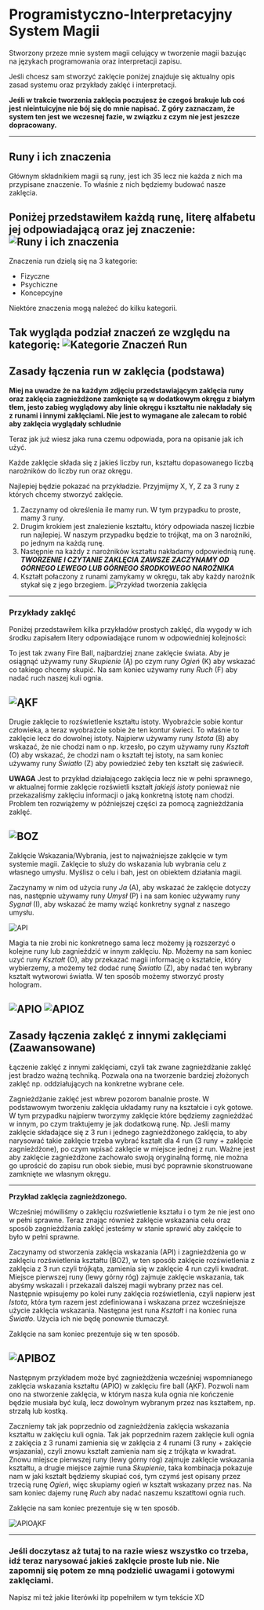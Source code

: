 # Programistyczno-Interpretacyjny System Magii
Stworzony przeze mnie system magii celujący w tworzenie magii bazując na językach programowania oraz interpretacji zapisu.

Jeśli chcesz sam stworzyć zaklęcie poniżej znajduje się aktualny opis zasad systemu oraz przykłady zaklęć i interpretacji.

**Jeśli w trakcie tworzenia zaklęcia poczujesz że czegoś brakuje lub coś jest nieintuicyjne nie bój się do mnie napisać.**
**Z góry zaznaczam, że system ten jest we wczesnej fazie, w związku z czym nie jest jeszcze dopracowany.**

------------------------------------------------------------------------------------------------------

## Runy i ich znaczenia
Głównym składnikiem magii są runy, jest ich 35 lecz nie każda z nich ma przypisane znaczenie. 
To właśnie z nich będziemy budować nasze zaklęcia.

**Poniżej przedstawiłem każdą runę, literę alfabetu jej odpowiadającą oraz jej znaczenie:**
![Runy i ich znaczenia](https://raw.githubusercontent.com/EnderMot/Programistyczno-Interpretacyjny-System-Magii/main/Runy%20i%20ich%20znaczenia.jpg)
------------------------------------------------------------------------------------------------------

Znaczenia run dzielą się na 3 kategorie:
* Fizyczne
* Psychiczne
* Koncepcyjne

Niektóre znaczenia mogą należeć do kilku kategorii.

**Tak wygląda podział znaczeń ze względu na kategorię:**
![Kategorie Znaczeń Run](https://raw.githubusercontent.com/EnderMot/Programistyczno-Interpretacyjny-System-Magii/main/Kategorie%20Znaczeń%20Run.jpg)
------------------------------------------------------------------------------------------------------


## Zasady łączenia run w zaklęcia (podstawa)

**Miej na uwadze że na każdym zdjęciu przedstawiającym zaklęcia runy oraz zaklęcia zagnieżdżone zamknięte są w dodatkowym okręgu z białym tłem, jesto zabieg wyglądowy aby linie okręgu i kształtu nie nakładały się z runami i innymi zaklęciami. Nie jest to wymagane ale zalecam to robić aby zaklęcia wyglądały schludnie**

Teraz jak już wiesz jaka runa czemu odpowiada, pora na opisanie jak ich użyć.

Każde zaklęcie składa się z jakieś liczby run, kształtu dopasowanego liczbą narożników do liczby run oraz okręgu.

Najlepiej będzie pokazać na przykładzie.
Przyjmijmy X, Y, Z za 3 runy z których chcemy stworzyć zaklęcie.
1. Zaczynamy od określenia ile mamy run. W tym przypadku to proste, mamy 3 runy.
2. Drugim krokiem jest znalezienie kształtu, który odpowiada naszej liczbie run najlepiej. W naszym przypadku będzie to trójkąt, ma on 3 narożniki, po jednym na każdą runę.
3. Następnie na każdy z narożników kształtu nakładamy odpowiednią runę. **_TWORZENIE I CZYTANIE ZAKLĘCIA ZAWSZE ZACZYNAMY OD GÓRNEGO LEWEGO LUB GÓRNEGO ŚRODKOWEGO NAROŻNIKA_**
4. Kształt połaczony z runami zamykamy w okręgu, tak aby każdy narożnik stykał się z jego brzegiem.
![Przykład tworzenia zaklęcia](https://raw.githubusercontent.com/EnderMot/Programistyczno-Interpretacyjny-System-Magii/main/Przykład%20tworzenia%20zaklęcia.jpg)
------------------------------------------------------------------------------------------------------

### Przykłady zaklęć

Poniżej przedstawiłem kilka przykładów prostych zaklęć, dla wygody w ich środku zapisałem litery odpowiadające runom w odpowiedniej kolejności:

To jest tak zwany Fire Ball, najbardziej znane zaklęcie świata.
Aby je osiągnąć używamy runy _Skupienie_ (Ą) po czym runy _Ogień_ (K) aby wskazać co takiego chcemy skupić. Na sam koniec używamy runy _Ruch_ (F) aby nadać ruch naszej kuli ognia.

![ĄKF](https://raw.githubusercontent.com/EnderMot/Programistyczno-Interpretacyjny-System-Magii/main/zaklęcia/ĄKF.jpg)
------------------------------------------------------------------------------------------------------

Drugie zaklęcie to rozświetlenie kształtu istoty. Wyobraźcie sobie kontur człowieka, a teraz wyobraźcie sobie że ten kontur świeci. To właśnie to zaklęcie lecz do dowolnej istoty.
Najpierw używamy runy _Istota_ (B) aby wskazać, że nie chodzi nam o np. krzesło, po czym używamy runy _Kształt_ (O) aby wskazać, że chodzi nam o kształt tej istoty, na sam koniec używamy runy _Światło_ (Z) aby powiedzieć żeby ten kształt się zaświecił.

**UWAGA** Jest to przykład działającego zaklęcia lecz nie w pełni sprawnego, w aktualnej formie zaklęcie rozświetli kształt _jakiejś istoty_ ponieważ nie przekazaliśmy zaklęciu informacji o jaką konkretną istotę nam chodzi. Problem ten rozwiążemy w późniejszej części za pomocą zagnieżdżania zaklęć.

![BOZ](https://raw.githubusercontent.com/EnderMot/Programistyczno-Interpretacyjny-System-Magii/main/zaklęcia/BOZ.jpg)
------------------------------------------------------------------------------------------------------

Zaklęcie Wskazania/Wybrania, jest to najważniejsze zaklęcie w tym systemie magii.
Zaklęcie to służy do wskazania lub wybrania celu z własnego umysłu. Myślisz o celu i bah, jest on obiektem działania magii.

Zaczynamy w nim od użycia runy _Ja_ (A), aby wskazać że zaklęcie dotyczy nas, następnie używamy runy _Umysł_ (P) i na sam koniec używamy runy _Sygnał_ (I), aby wskazać że mamy wziąć konkretny sygnał z naszego umysłu.

![API](https://raw.githubusercontent.com/EnderMot/Programistyczno-Interpretacyjny-System-Magii/main/zaklęcia/API.jpg)

Magia ta nie zrobi nic konkretnego sama lecz możemy ją rozszerzyć o kolejne runy lub zagnieździć w innym zaklęciu.
Np. Możemy na sam koniec uzyć runy _Kształt_ (O), aby przekazać magii informację o kształcie, który wybierzemy, a możemy też dodać runę _Światło_ (Z), aby nadać ten wybrany kształt wytworowi światła. W ten sposób możemy stworzyć prosty hologram.

![APIO](https://raw.githubusercontent.com/EnderMot/Programistyczno-Interpretacyjny-System-Magii/main/zaklęcia/APIO.jpg)
![APIOZ](https://raw.githubusercontent.com/EnderMot/Programistyczno-Interpretacyjny-System-Magii/main/zaklęcia/APIOZ.jpg)
------------------------------------------------------------------------------------------------------

## Zasady łączenia zaklęć z innymi zaklęciami (Zaawansowane)

Łączenie zaklęć z innymi zaklęciami, czyli tak zwane zagnieżdżanie zaklęć jest bradzo ważną techniką. Pozwala ona na tworzenie bardziej złożonych zaklęć np. oddziałujących na konkretne wybrane cele.

Zagnieżdżanie zaklęć jest wbrew pozorom banalnie proste. W podstawowym tworzeniu zaklęcia układamy runy na kształcie i cyk gotowe. 
W tym przypadku najpierw tworzymy zaklęcie które będziemy zagnieżdżać w innym, po czym traktujemy je jak dodatkową runę.
Np. Jeśli mamy zaklęcie składające się z 3 run i jednego zagnieżdżonego zaklęcia, to aby narysować takie zaklęcie trzeba wybrać kształt dla 4 run (3 runy + zaklęcie zagnieżdżone), po czym wpisać zaklęcie w miejsce jednej z run.
Ważne jest aby zaklęcie zagnieżdżone zachowało swoją oryginalną formę, nie można go uprościć do zapisu run obok siebie, musi być poprawnie skonstruowane zamknięte we własnym okręgu.

------------------------------------------------------------------------------------------------------

**Przykład zaklęcia zagnieżdzonego.**

Wcześniej mówiliśmy o zaklęciu rozświetlenie kształu i o tym że nie jest ono w pełni sprawne.
Teraz znając również zaklęcie wskazania celu oraz sposób zagnieżdżania zaklęć jesteśmy w stanie sprawić aby zaklęcie to było w pełni sprawne.

Zaczynamy od stworzenia zaklęcia wskazania (API) i zagnieżdżenia go w zaklęciu rozświetlenia kształtu (BOZ), w ten sposób zaklęcie rozświetlenia z zaklęcia z 3 run czyli trójkąta, zamienia się w zaklęcie 4 run czyli kwadrat.
Miejsce pierwszej runy (lewy górny róg) zajmuje zaklęcie wskazania, tak abyśmy wskazali i przekazali dalszej magii wybrany przez nas cel. Następnie wpisujemy po kolei runy zaklęcia rozświetlenia, czyli napierw jest _Istota_, która tym razem jest zdefiniowana i wskazana przez wcześniejsze użycie zaklęcia wskazania. Następna jest runa _Kształt_ i na koniec runa _Światło_. Użycia ich nie będę ponownie tłumaczył.

Zaklęcie na sam koniec prezentuje się w ten sposób.

![APIBOZ](https://raw.githubusercontent.com/EnderMot/Programistyczno-Interpretacyjny-System-Magii/main/zaklęcia/APIBOZ.jpg)
------------------------------------------------------------------------------------------------------

Następnym przykładem może być zagnieżdżenia wcześniej wspomnianego zaklęcia wskazania kształtu (APIO) w zaklęciu fire ball (ĄKF).
Pozwoli nam ono na stworzenie zaklęcia, w którym nasza kula ognia nie kończenie będzie musiała być kulą, lecz dowolnym wybranym przez nas kształtem, np. strzałą lub kostką.

Zaczniemy tak jak poprzednio od zagnieżdżenia zaklęcia wskazania kształtu w zaklęciu kuli ognia. Tak jak poprzednim razem zaklęcie kuli ognia z zaklęcia z 3 runami zamienia się w zaklęcia z 4 runami (3 runy + zaklęcie wsjazania), czyli znowu kształt zamienia nam się z trójkąta w kwadrat.
Znowu miejsce pierwszej runy (lewy górny róg) zajmuje zaklęcie wskazania kształtu, a drugie miejsce zajmie runa _Skupienie_, taka kombinacja pokazuje nam w jaki kształt będziemy skupiać coś, tym czymś jest opisany przez trzecią runę _Ogień_, więc skupiamy ogień w kształt wskazany przez nas. Na sam koniec dajemy runę _Ruch_ aby nadać naszemu kszatłtowi ognia ruch.

Zaklęcie na sam koniec prezentuje się w ten sposób.

![APIOĄKF](https://raw.githubusercontent.com/EnderMot/Programistyczno-Interpretacyjny-System-Magii/main/zaklęcia/APIOĄKF.jpg)

------------------------------------------------------------------------------------------------------

### Jeśli doczytasz aż tutaj to na razie wiesz wszystko co trzeba, idź teraz narysować jakieś zaklęcie proste lub nie. Nie zapomnij się potem ze mną podzielić uwagami i gotowymi zaklęciami.
Napisz mi też jakie literówki itp popełniłem w tym tekście XD











